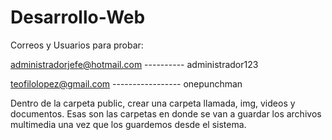 # Desarrollo-Web

Correos y Usuarios para probar:

administradorjefe@hotmail.com ---------- administrador123

teofilolopez@gmail.com ----------------- onepunchman

Dentro de la carpeta public, crear una carpeta llamada, img, videos y documentos. Esas son las carpetas en donde se van a guardar los archivos multimedia una vez que los guardemos desde el sistema.
